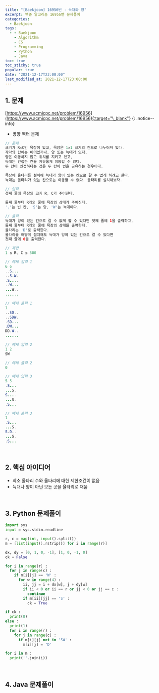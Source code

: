 ```yaml
---
title: "[Baekjoon] 16956번 : 늑대와 양"
excerpt: 백준 알고리즘 16956번 문제풀이
categories:
  - Baekjoon
tags:
  - - Baekjoon
    - Algorithm
    - CS
    - Programming
    - Python
    - Java
toc: true
toc_sticky: true
popular: true
date: "2021-12-17T23:00:00"
last_modified_at: 2021-12-17T23:00:00
---
```


## 1. 문제

[https://www.acmicpc.net/problem/16956](https://www.acmicpc.net/problem/16956){:target="\_blank"}
{: .notice--info}

- 방향 벡터 문제

```java
// 문제
크기가 R×C인 목장이 있고, 목장은 1×1 크기의 칸으로 나누어져 있다.
각각의 칸에는 비어있거나, 양 또는 늑대가 있다.
양은 이동하지 않고 위치를 지키고 있고,
늑대는 인접한 칸을 자유롭게 이동할 수 있다.
두 칸이 인접하다는 것은 두 칸이 변을 공유하는 경우이다.

목장에 울타리를 설치해 늑대가 양이 있는 칸으로 갈 수 없게 하려고 한다.
늑대는 울타리가 있는 칸으로는 이동할 수 없다. 울타리를 설치해보자.

// 입력
첫째 줄에 목장의 크기 R, C가 주어진다.

둘째 줄부터 R개의 줄에 목장의 상태가 주어진다.
'.'는 빈 칸, 'S'는 양, 'W'는 늑대이다.

// 출력
늑대가 양이 있는 칸으로 갈 수 없게 할 수 있다면 첫째 줄에 1을 출력하고,
둘째 줄부터 R개의 줄에 목장의 상태를 출력한다.
울타리는 'D'로 출력한다.
울타리를 어떻게 설치해도 늑대가 양이 있는 칸으로 갈 수 있다면
첫째 줄에 0을 출력한다.

// 제한
1 ≤ R, C ≤ 500

// 예제 입력 1
6 6
..S...
..S.W.
.S....
..W...
...W..
......

// 예제 출력 1
1
..SD..
..SDW.
.SD...
.DW...
DD.W..
......

// 예제 입력 2
1 2
SW

// 예제 출력 2
0

// 예제 입력 3
5 5
.S...
...S.
S....
...S.
.S...

// 예제 출력 3
1
.S...
...S.
S.D..
...S.
.S...
```

<br>

## 2. 핵심 아이디어

- 최소 울타리 수와 울타리에 대한 제한조건이 없음
- 늑대나 양이 아닌 모든 곳을 울타리로 채움

<br>

## 3. Python 문제풀이

```python
import sys
input = sys.stdin.readline

r, c = map(int, input().split())
m = [list(input().rstrip()) for i in range(r)]

dx, dy = [0, 1, 0, -1], [1, 0, -1, 0]
ck = False

for i in range(r) :
  for j in range(c) :
    if m[i][j] == 'W' :
      for w in range(4) :
        ii, jj = i + dx[w], j + dy[w]
        if ii < 0 or ii == r or jj < 0 or jj == c :
          continue
        if m[ii][jj] == 'S' :
          ck = True

if ck :
  print(0)
else :
  print(1)
  for i in range(r) :
    for j in range(c) :
      if m[i][j] not in 'SW' :
        m[i][j] = 'D'

for i in m :
  print(''.join(i))
```

<br>

## 4. Java 문제풀이

```java

```
